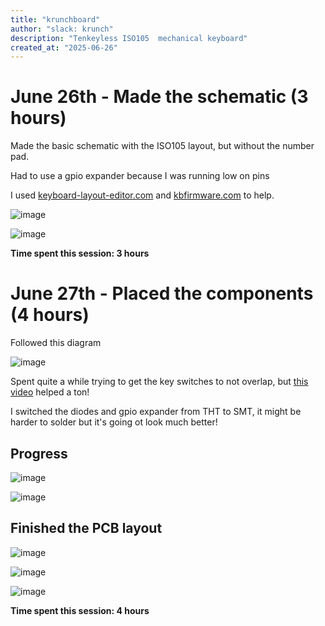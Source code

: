 ```yaml
---
title: "krunchboard"
author: "slack: krunch"
description: "Tenkeyless ISO105  mechanical keyboard"
created_at: "2025-06-26"
---
```


# June 26th - Made the schematic (3 hours)

Made the basic schematic with the ISO105 layout, but without the number pad.

Had to use a gpio expander because I was running low on pins

I used [keyboard-layout-editor.com](https://keyboard-layout-editor.com) and [kbfirmware.com](https://kbfirmware.com) to help.

![image](https://github.com/user-attachments/assets/db71ca8c-b90c-4bf3-b1fc-a7ff3e9036f3)

![image](https://github.com/user-attachments/assets/c9521a2d-a574-43d5-9240-c7bb2673539b)

**Time spent this session: 3 hours**

# June 27th - Placed the components (4 hours)

Followed this diagram

![image](https://github.com/user-attachments/assets/4e4d62dd-5f5d-4fda-b327-d8a1f31ce71e)

Spent quite a while trying to get the key switches to not overlap, but [this video](https://www.youtube.com/watch?v=8WXpGTIbxlQ&t=864s) helped a ton!

I switched the diodes and gpio expander from THT to SMT, it might be harder to solder but it's going ot look much better!

## Progress

![image](https://github.com/user-attachments/assets/78620c9c-ef76-48fd-94ef-a406fb5a7deb)

![image](https://github.com/user-attachments/assets/ec2bc2c4-b2ae-4306-aa40-87844536fc19)

## Finished the PCB layout

![image](https://github.com/user-attachments/assets/7441c98a-7816-467f-8b47-980b4c68fcb5)

![image](https://github.com/user-attachments/assets/b6367f41-5c08-495b-9791-179816e14cf7)

![image](https://github.com/user-attachments/assets/6ad96a0e-b215-4644-9d2c-473ede2da245)

**Time spent this session: 4 hours**
